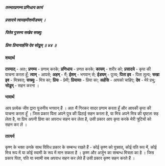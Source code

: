 ##### तस्मात्प्रणम्य प्रणिधाय कायं
##### प्रसादये त्वामहमीशमीड्यम् ।
##### पितेव पुत्रस्य सखेव सख्युः
##### प्रियः प्रियायार्हसि देव सोढुम् ॥ ४४ ॥

#### शब्दार्थ

**तस्मात्** - अतः; **प्रणम्य** - प्रणाम् करके; **प्रणिधाय** - प्रणत करके; **कायम्** - शरीर को; **प्रसादये** - कृपा की याचना करता हूँ; **त्वाम्** - आपसे; **अहम्** - मैं; **ईशम्** - भगवान् से; **ईड्यम्** - पूज्य; **पिता इव** - पिता तुल्य; **सखा इव** - मित्रवत्; **सख्युः** - मित्र का; **प्रियः** - प्रेमी; **प्रियायाः** - प्रिया का; **अर्हसि** - आपको चाहिए; **देव** - मेरे प्रभु; **सोढुम्** - सहन करना ।

#### भावार्थ

आप प्रत्येक जीव द्वारा पूजनीय भगवान् हैं । अतः मैं गिरकर सादर प्रणाम करता हूँ और आपकी कृपा की याचना करता हूँ । जिस प्रकार पिता अपने पुत्र की ढिठाई सहन करता है, या मित्र अपने मित्र की घृष्टता सह लेता है, या प्रिय अपनी प्रिया का अपराध सहन कर लेता है, उसी प्रकार आप कृपा करके मेरी त्रुटियों को सहन कर लें ।

#### तात्पर्य

कृष्ण के भक्त उनके साथ विविध प्रकार के सम्बन्ध रखते हैं - कोई कृष्ण को पुत्रवत्, कोई पति रूप में, कोई मित्र रूप में या कोई स्वामी के रूप में मान सकता है । कृष्ण और अर्जुन का सम्बन्ध मित्रता का है । जिस प्रकार पिता, पति या स्वामी सब अपराध सहन कर लेते हैं उसी प्रकार कृष्ण सहन करते हैं ।